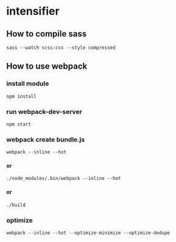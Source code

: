 # intensifier

## How to compile sass

```
sass --watch scss:css --style compressed
```

## How to use webpack
### install module
```
npm install
```

### run webpack-dev-server
```
npm start
```


### webpack create bundle.js
```
webpack --inline --hot
```
#### or
```
./node_modules/.bin/webpack --inline --hot
```
#### or
```
./build
```

### optimize
```
webpack --inline --hot --optimize-minimize --optimize-dedupe
```
